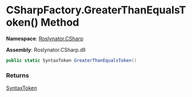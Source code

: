 # CSharpFactory\.GreaterThanEqualsToken\(\) Method

**Namespace**: [Roslynator.CSharp](../../README.md)

**Assembly**: Roslynator\.CSharp\.dll

```csharp
public static SyntaxToken GreaterThanEqualsToken()
```

### Returns

[SyntaxToken](https://docs.microsoft.com/en-us/dotnet/api/microsoft.codeanalysis.syntaxtoken)

